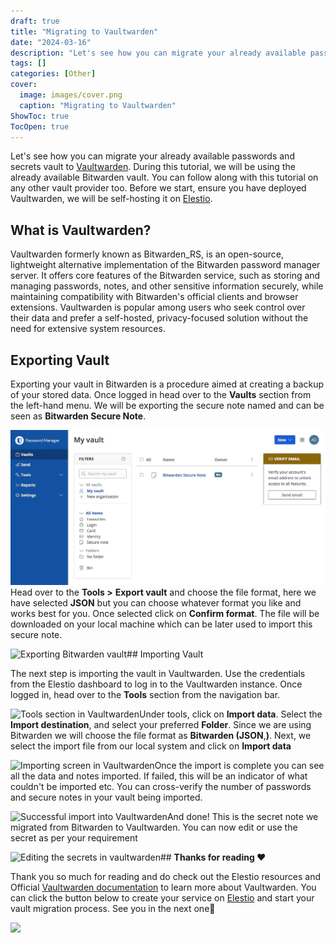 ```yaml
---
draft: true
title: "Migrating to Vaultwarden"
date: "2024-03-16"
description: "Let's see how you can migrate your already available passwords and secrets vault to Vaultwarden. During this tutorial, we will be using the already available Bitwarden vault. You can follow along with this tutorial on any other vault provider too. Before we start, ensure you have deployed Vaultwarden,"
tags: []
categories: [Other]
cover:
  image: images/cover.png
  caption: "Migrating to Vaultwarden"
ShowToc: true
TocOpen: true
---
```



Let's see how you can migrate your already available passwords and secrets vault to [Vaultwarden](https://elest.io/open-source/vaultwarden?ref=blog.elest.io). During this tutorial, we will be using the already available Bitwarden vault. You can follow along with this tutorial on any other vault provider too. Before we start, ensure you have deployed Vaultwarden, we will be self\-hosting it on [Elestio](https://elest.io/open-source/vaultwarden?ref=blog.elest.io).

## What is Vaultwarden?

Vaultwarden formerly known as Bitwarden\_RS, is an open\-source, lightweight alternative implementation of the Bitwarden password manager server. It offers core features of the Bitwarden service, such as storing and managing passwords, notes, and other sensitive information securely, while maintaining compatibility with Bitwarden's official clients and browser extensions. Vaultwarden is popular among users who seek control over their data and prefer a self\-hosted, privacy\-focused solution without the need for extensive system resources.

## Exporting Vault

Exporting your vault in Bitwarden is a procedure aimed at creating a backup of your stored data. Once logged in head over to the **Vaults** section from the left\-hand menu. We will be exporting the secure note named and can be seen as **Bitwarden Secure Note**. 

![Bitwarden home screen](images/Screenshot-2024-05-27-at-8.08.58-PM.jpg)Head over to the **Tools \>** **Export vault** and choose the file format, here we have selected **JSON** but you can choose whatever format you like and works best for you. Once selected click on **Confirm format**. The file will be downloaded on your local machine which can be later used to import this secure note.

![Exporting Bitwarden vault](https://blog.elest.io/content/images/2024/05/Screenshot-2024-05-27-at-8.20.27-PM.jpg)## Importing Vault

The next step is importing the vault in Vaultwarden. Use the credentials from the Elestio dashboard to log in to the Vaultwarden instance. Once logged in, head over to the **Tools** section from the navigation bar.

![Tools section in Vaultwarden](https://blog.elest.io/content/images/2024/05/Screenshot-2024-05-27-at-8.25.26-PM.jpg)Under tools, click on **Import data**. Select the **Import destination**, and select your preferred **Folder**. Since we are using Bitwarden we will choose the file format as **Bitwarden (JSON**,**)**. Next, we select the import file from our local system and click on **Import data**

![Importing screen in Vaultwarden](https://blog.elest.io/content/images/2024/05/Screenshot-2024-05-27-at-8.52.26-PM.jpg)Once the import is complete you can see all the data and notes imported. If failed, this will be an indicator of what couldn't be imported etc. You can cross\-verify the number of passwords and secure notes in your vault being imported.

![Successful import into Vaultwarden](https://blog.elest.io/content/images/2024/05/Screenshot-2024-05-27-at-8.53.28-PM.jpg)And done! This is the secret note we migrated from Bitwarden to Vaultwarden. You can now edit or use the secret as per your requirement

![Editing the secrets in vaultwarden](https://blog.elest.io/content/images/2024/05/Screenshot-2024-05-27-at-8.53.51-PM.jpg)## **Thanks for reading ❤️**

Thank you so much for reading and do check out the Elestio resources and Official [Vaultwarden documentation](https://docs.cloud68.co/?ref=blog.elest.io) to learn more about Vaultwarden. You can click the button below to create your service on [Elestio](https://elest.io/open-source/vaultwarden?ref=blog.elest.io) and start your vault migration process. See you in the next one👋

[![](https://pub-da36157c854648669813f3f76c526c2b.r2.dev/deploy-on-elestio-black.png)](https://elest.io/open-source/vaultwarden?ref=blog.elest.io)

